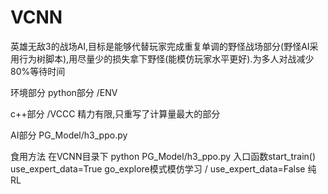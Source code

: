 # VCNN
英雄无敌3的战场AI,目标是能够代替玩家完成重复单调的野怪战场部分(野怪AI采用行为树脚本),用尽量少的损失拿下野怪(能模仿玩家水平更好).为多人对战减少80%等待时间</p>
环境部分 python部分 /ENV </p>
        c++部分 /VCCC 精力有限,只重写了计算量最大的部分</p>
AI部分 PG_Model/h3_ppo.py</p>
食用方法 在VCNN目录下 python PG_Model/h3_ppo.py 入口函数start_train() use_expert_data=True go_explore模式模仿学习 / use_expert_data=False 纯RL</p>
</p>
